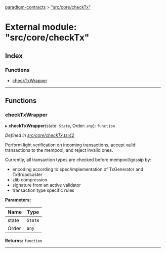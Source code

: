 [paradigm-contracts](../README.md) > ["src/core/checkTx"](../modules/_src_core_checktx_.md)

# External module: "src/core/checkTx"

## Index

### Functions

* [checkTxWrapper](_src_core_checktx_.md#checktxwrapper)

---

## Functions

<a id="checktxwrapper"></a>

###  checkTxWrapper

▸ **checkTxWrapper**(state: *`State`*, Order: *`any`*): `function`

*Defined in [src/core/checkTx.ts:42](https://github.com/paradigmfoundation/paradigmcore/blob/9a91704/src/core/checkTx.ts#L42)*

Perform light verification on incoming transactions, accept valid transactions to the mempool, and reject invalid ones.

Currently, all transaction types are checked before mempool/gossip by:

*   encoding according to spec/implementation of TxGenerator and TxBroadcaster
*   zlib compression
*   signature from an active validator
*   transaction type specific rules

**Parameters:**

| Name | Type |
| ------ | ------ |
| state | `State` |
| Order | `any` |

**Returns:** `function`

___

